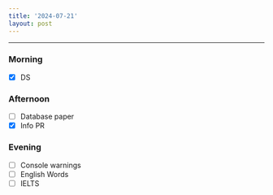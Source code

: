 ```yaml
---
title: '2024-07-21'
layout: post
---
```


---

### Morning

- [x] DS

### Afternoon

- [ ] Database paper
- [x] Info PR

### Evening

- [ ] Console warnings
- [ ] English Words
- [ ] IELTS
